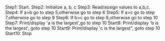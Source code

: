 Step1: Start.
Step2: Initialize a, b, c
Step3: Read/assign values to a,b,c.
Step4: If a>b go to step 5,otherwise go to step 6
Step5: If a>c go to step 7,otherwise go to step 9
Step6: If b>c go to step 8,otherwise go to step 10
Step7:  Print/display 'a is the largest',go to step 10
Start8: Print/display 'b is the largest', goto step 10
Start9: Print/display 'c is the largest", goto step 10
Start10: Stop
